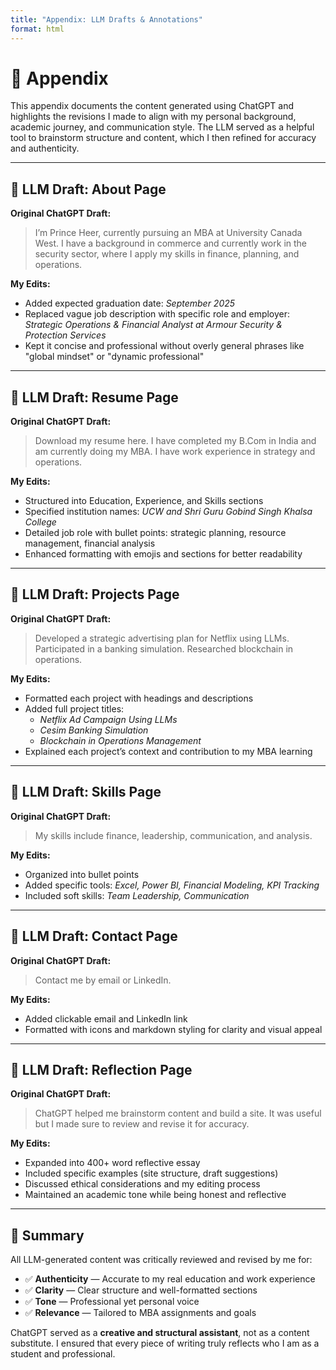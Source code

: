 ```yaml
---
title: "Appendix: LLM Drafts & Annotations"
format: html
---
```


# 📎 Appendix

This appendix documents the content generated using ChatGPT and highlights the revisions I made to align with my personal background, academic journey, and communication style. The LLM served as a helpful tool to brainstorm structure and content, which I then refined for accuracy and authenticity.

---

## 🧠 LLM Draft: About Page

**Original ChatGPT Draft:**
> I’m Prince Heer, currently pursuing an MBA at University Canada West. I have a background in commerce and currently work in the security sector, where I apply my skills in finance, planning, and operations.

**My Edits:**
- Added expected graduation date: *September 2025*
- Replaced vague job description with specific role and employer: *Strategic Operations & Financial Analyst at Armour Security & Protection Services*
- Kept it concise and professional without overly general phrases like "global mindset" or "dynamic professional"

---

## 🧠 LLM Draft: Resume Page

**Original ChatGPT Draft:**
> Download my resume here. I have completed my B.Com in India and am currently doing my MBA. I have work experience in strategy and operations.

**My Edits:**
- Structured into Education, Experience, and Skills sections
- Specified institution names: *UCW and Shri Guru Gobind Singh Khalsa College*
- Detailed job role with bullet points: strategic planning, resource management, financial analysis
- Enhanced formatting with emojis and sections for better readability

---

## 🧠 LLM Draft: Projects Page

**Original ChatGPT Draft:**
> Developed a strategic advertising plan for Netflix using LLMs. Participated in a banking simulation. Researched blockchain in operations.

**My Edits:**
- Formatted each project with headings and descriptions
- Added full project titles:  
  - *Netflix Ad Campaign Using LLMs*  
  - *Cesim Banking Simulation*  
  - *Blockchain in Operations Management*
- Explained each project’s context and contribution to my MBA learning

---

## 🧠 LLM Draft: Skills Page

**Original ChatGPT Draft:**
> My skills include finance, leadership, communication, and analysis.

**My Edits:**
- Organized into bullet points
- Added specific tools: *Excel, Power BI, Financial Modeling, KPI Tracking*
- Included soft skills: *Team Leadership, Communication*

---

## 🧠 LLM Draft: Contact Page

**Original ChatGPT Draft:**
> Contact me by email or LinkedIn.

**My Edits:**
- Added clickable email and LinkedIn link
- Formatted with icons and markdown styling for clarity and visual appeal

---

## 🧠 LLM Draft: Reflection Page

**Original ChatGPT Draft:**
> ChatGPT helped me brainstorm content and build a site. It was useful but I made sure to review and revise it for accuracy.

**My Edits:**
- Expanded into 400+ word reflective essay
- Included specific examples (site structure, draft suggestions)
- Discussed ethical considerations and my editing process
- Maintained an academic tone while being honest and reflective

---

## 🔁 Summary

All LLM-generated content was critically reviewed and revised by me for:

- ✅ **Authenticity** — Accurate to my real education and work experience  
- ✅ **Clarity** — Clear structure and well-formatted sections  
- ✅ **Tone** — Professional yet personal voice  
- ✅ **Relevance** — Tailored to MBA assignments and goals

ChatGPT served as a **creative and structural assistant**, not as a content substitute. I ensured that every piece of writing truly reflects who I am as a student and professional.

